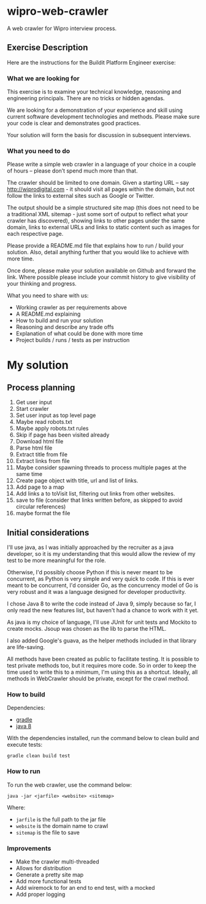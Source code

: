 # wipro-web-crawler
A web crawler for Wipro interview process.

## Exercise Description
Here are the instructions for the Buildit Platform Engineer exercise:

### What we are looking for

This exercise is to examine your technical knowledge, reasoning and engineering
principals. There are no tricks or hidden agendas.

We are looking for a demonstration of your experience and skill using current 
software development technologies and methods. Please make sure your code is 
clear and demonstrates good practices.

Your solution will form the basis for discussion in subsequent interviews.

### What you need to do
Please write a simple web crawler in a language of your choice in a couple of
hours – please don’t spend much more than that.

The crawler should be limited to one domain. Given a starting URL – say 
http://wiprodigital.com - it should visit all pages within the domain, but not
follow the links to external sites such as Google or Twitter.

The output should be a simple structured site map (this does not need to be a
traditional XML sitemap - just some sort of output to reflect what your crawler
has discovered), showing links to other pages under the same domain, links to 
external URLs and links to static content such as images for each respective 
page.

Please provide a README.md file that explains how to run / build your solution.
Also, detail anything further that you would like to achieve with more time.

Once done, please make your solution available on Github and forward the link.
Where possible please include your commit history to give visibility of your 
thinking and progress.

What you need to share with us:
- Working crawler as per requirements above
- A README.md explaining
- How to build and run your solution
- Reasoning and describe any trade offs
- Explanation of what could be done with more time
- Project builds / runs / tests as per instruction

# My solution

## Process planning
1. Get user input
2. Start crawler
3. Set user input as top level page
4. Maybe read robots.txt
5. Maybe apply robots.txt rules
6. Skip if page has been visited already
7. Download html file
8. Parse html file
9. Extract title from file
10. Extract links from file
11. Maybe consider spawning threads to process multiple pages at the same time
12. Create page object with title, url and list of links.
13. Add page to a map
14. Add links a to toVisit list, filtering out links from other websites.
15. save to file (consider that links written before, as skipped to avoid circular references)
16. maybe format the file

## Initial considerations
I'll use java, as I was initially approached by the recruiter as a java 
developer, so it is my understanding that this would allow the review of my 
test to be more meaningful for the role.

Otherwise, I'd possibly choose Python if this is never meant to be concurrent,
as Python is very simple and very quick to code. If this is ever meant to be
concurrent, I'd consider Go, as the concurrency model of Go is very robust and
it was a language designed for developer productivity.

I chose Java 8 to write the code instead of Java 9, simply because so far, I 
only read the new features list, but haven't had a chance to work with it yet.

As java is my choice of language, I'll use JUnit for unit tests and Mockito to
create mocks. Jsoup was chosen as the lib to parse the HTML.

I also added Google's guava, as the helper methods included in that library are
life-saving.

All methods have been created as public to facilitate testing. It is possible
to test private methods too, but it requires more code. So in order to keep the
time used to write this to a minimum, I'm using this as a shortcut. Ideally,
all methods in WebCrawler should be private, except for the crawl method.
 
### How to build
Dependencies: 
- [gradle](https://gradle.org/)
- [java 8](http://www.oracle.com/technetwork/java/javase/downloads/jdk8-downloads-2133151.html)

With the dependencies installed, run the command below to clean build and 
execute tests:

```
gradle clean build test
```

### How to run

To run the web crawler, use the command below:

```
java -jar <jarfile> <website> <sitemap>
```

Where:
- `jarfile` is the full path to the jar file
- `website` is the domain name to crawl
- `sitemap` is the file to save

### Improvements

- Make the crawler multi-threaded
- Allows for distribution
- Generate a pretty site map  
- Add more functional tests
- Add wiremock to for an end to end test, with a mocked
- Add proper logging 